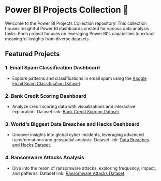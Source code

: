 # Power BI Projects Collection 🚀

Welcome to the Power BI Projects Collection repository! This collection houses insightful Power BI dashboards created for various data analysis tasks. Each project focuses on leveraging Power BI's capabilities to extract meaningful insights from diverse datasets.

## Featured Projects

### 1. **Email Spam Classification Dashboard**
   - Explore patterns and classifications in email spam using the [Kaggle Email Spam Classification Dataset](https://www.kaggle.com/datasets/tapakah68/email-spam-classification).

### 2. **Bank Credit Scoring Dashboard**
   - Analyze credit scoring data with visualizations and interactive exploration. Dataset link: [Bank Credit Scoring Dataset](insert_link_here).

### 3. **World's Biggest Data Breaches and Hacks Dashboard**
   - Uncover insights into global cyber incidents, leveraging advanced transformations and geospatial analysis. Dataset link: [Data Breaches and Hacks Dataset](insert_link_here).

### 4. **Ransomware Attacks Analysis**
   - Dive into the realm of ransomware attacks, exploring frequency, impact, and patterns. Dataset link: [Ransomware Attacks Dataset](insert_actual_link_here).
